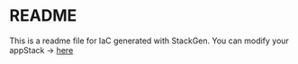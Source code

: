 # README
This is a readme file for IaC generated with StackGen.
You can modify your appStack -> [here](http://main.dev.stackgen.com/appstacks/46c82ffe-79d3-4e0f-a7b2-63dc4e594bc3)
